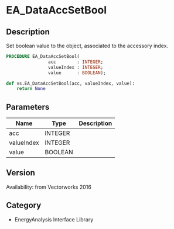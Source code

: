 # EA_DataAccSetBool

## Description
Set boolean value to the object, associated to the accessory index.

```pascal
PROCEDURE EA_DataAccSetBool(
				acc        : INTEGER;
				valueIndex : INTEGER;
				value      : BOOLEAN);
```

```python
def vs.EA_DataAccSetBool(acc, valueIndex, value):
    return None
```

## Parameters
|Name|Type|Description|
|---|---|---|
|acc|INTEGER|   |
|valueIndex|INTEGER|   |
|value|BOOLEAN|   |

## Version
Availability: from Vectorworks 2016

## Category
* EnergyAnalysis Interface Library

